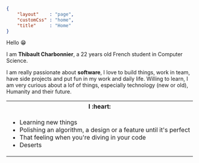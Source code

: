 ```json
{
    "layout"    : "page",
    "customCss" : "home",
    "title"     : "Home"
}
```

Hello :grin: 

I am **Thibault Charbonnier**, a 22 years old French student in Computer Science. 

I am really passionate about **software**, I love to build things, work in team, have side projects and put fun in my work and daily life. Willing to learn, I am very curious about a lof of things, especially technology (new or old), Humanity and their future.

<table id='tastes-table'>
  <tr> 
    <th>I :heart:</th>
  </tr>
    <td>
      <ul>
        <li>Learning new things</li>
        <li>Polishing an algorithm, a design or a feature until it's perfect</li>
        <li>That feeling when you're diving in your code</li>
        <li>Deserts</li>
      </ul>
    </td>
</table>